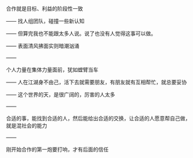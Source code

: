 合作就是目标、利益的阶段性一致

——
找人组团队，碰撞一些新认知

——
但算完我也不能跟太多人说。说了也没有人觉得这事可以做。

——
表面清风拂面实则暗潮汹涌

——

个人力量在集体力量面前，犹如螳臂当车

——
人在江湖身不由己，活下去就需要朋友，有朋友就有互相帮忙，就总要妥协

——
这个世界的天，是很广阔的，厉害的人太多

——

合适的事，能找到合适的人，然后能给出合适的交换，让合适的人愿意帮自己做，就是混社会的能力

——

刚开始合作的第一炮要打响，才有后面的信任
